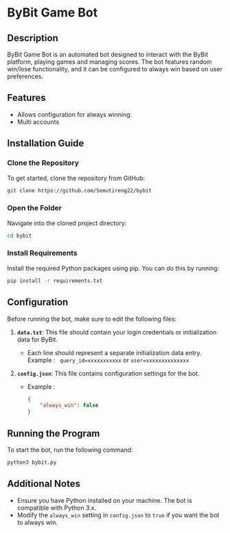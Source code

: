 # ByBit Game Bot

## Description
ByBit Game Bot is an automated bot designed to interact with the ByBit platform, playing games and managing scores. The bot features random win/lose functionality, and it can be configured to always win based on user preferences.

## Features
- Allows configuration for always winning.
- Multi accounts

## Installation Guide

### Clone the Repository
To get started, clone the repository from GitHub:

```bash
git clone https://github.com/Semutireng22/bybit
```

### Open the Folder
Navigate into the cloned project directory:

```bash
cd bybit
```

### Install Requirements
Install the required Python packages using pip. You can do this by running:

```bash
pip install -r requirements.txt
```

## Configuration
Before running the bot, make sure to edit the following files:

1. **`data.txt`**: This file should contain your login credentials or initialization data for ByBit.
   - Each line should represent a separate initialization data entry.
     Example :
     ` query_id=xxxxxxxxxxx` or `user=xxxxxxxxxxxxxx`

2. **`config.json`**: This file contains configuration settings for the bot.
   - Example :
     ```json
     {
         "always_win": false
     }
     ```

## Running the Program
To start the bot, run the following command:

```bash
python3 bybit.py
```

## Additional Notes
- Ensure you have Python installed on your machine. The bot is compatible with Python 3.x.
- Modify the `always_win` setting in `config.json` to `true` if you want the bot to always win.

